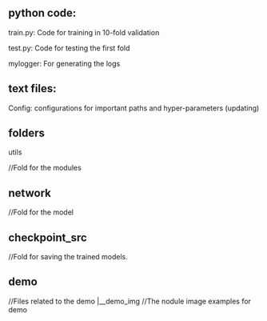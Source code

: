 ## python code:
train.py: Code for training in 10-fold validation 

test.py: Code for testing the first fold

mylogger: For generating the logs

## text files:
Config: configurations for important paths and hyper-parameters (updating)

## folders
utils

  //Fold for the modules

## network

  //Fold for the model

## checkpoint_src

  //Fold for saving the trained models.
  
## demo
  //Files related to the demo
  |__demo_img //The nodule image examples for demo


